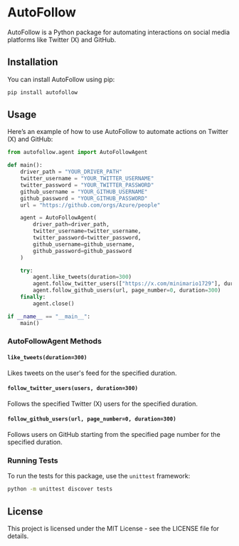 # AutoFollow

AutoFollow is a Python package for automating interactions on social media platforms like Twitter (X) and GitHub.

## Installation

You can install AutoFollow using pip:

```bash
pip install autofollow
```

## Usage

Here’s an example of how to use AutoFollow to automate actions on Twitter (X) and GitHub:

```python
from autofollow.agent import AutoFollowAgent

def main():
    driver_path = "YOUR_DRIVER_PATH"
    twitter_username = "YOUR_TWITTER_USERNAME"
    twitter_password = "YOUR_TWITTER_PASSWORD"
    github_username = "YOUR_GITHUB_USERNAME"
    github_password = "YOUR_GITHUB_PASSWORD"
    url = "https://github.com/orgs/Azure/people"

    agent = AutoFollowAgent(
        driver_path=driver_path,
        twitter_username=twitter_username,
        twitter_password=twitter_password,
        github_username=github_username,
        github_password=github_password
    )

    try:
        agent.like_tweets(duration=300)
        agent.follow_twitter_users(["https://x.com/minimario1729"], duration=300)
        agent.follow_github_users(url, page_number=0, duration=300)
    finally:
        agent.close()

if __name__ == "__main__":
    main()
```

### AutoFollowAgent Methods

#### `like_tweets(duration=300)`

Likes tweets on the user's feed for the specified duration.

#### `follow_twitter_users(users, duration=300)`

Follows the specified Twitter (X) users for the specified duration.

#### `follow_github_users(url, page_number=0, duration=300)`

Follows users on GitHub starting from the specified page number for the specified duration.

### Running Tests

To run the tests for this package, use the `unittest` framework:

```bash
python -m unittest discover tests
```

## License

This project is licensed under the MIT License - see the LICENSE file for details.
